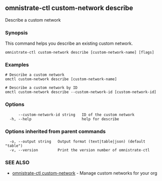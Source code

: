 ## omnistrate-ctl custom-network describe

Describe a custom network

### Synopsis

This command helps you describe an existing custom network.

```
omnistrate-ctl custom-network describe [custom-network-name] [flags]
```

### Examples

```
# Describe a custom network
omctl custom-network describe [custom-network-name]

# Describe a custom network by ID
omctl custom-network describe --custom-network-id [custom-network-id]
```

### Options

```
      --custom-network-id string   ID of the custom network
  -h, --help                       help for describe
```

### Options inherited from parent commands

```
  -o, --output string   Output format (text|table|json) (default "table")
  -v, --version         Print the version number of omnistrate-ctl
```

### SEE ALSO

- [omnistrate-ctl custom-network](omnistrate-ctl_custom-network.md) - Manage custom networks for your org
